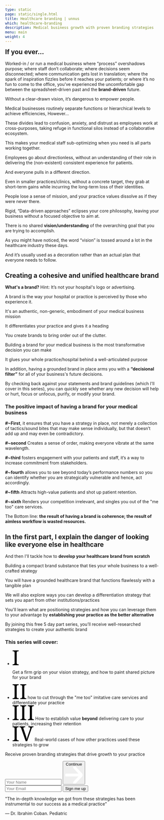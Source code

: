 ```yaml
---
type: static
page: static/single.html
title: Healthcare branding | unnus
which: healthcare-branding
description: Medical business growth with proven branding strategies  
menu: main
weight: 4
---
```

<section class="course-intro">
	<div class="container">
		<div class="course-intro-holder">
			<div class="text-content">
<h2 style="margin-top:0">If you ever...</h2>

<p>Worked-in / or run a medical business where “process” overshadows purpose; where staff don’t collaborate; where decisions seem disconnected; where communication gets lost in translation; where the spark of inspiration fizzles before it reaches your patients; or where it’s no fun to come to the office, you’ve experienced the uncomfortable gap between the spreadsheet-driven past and the <b>brand-driven</b> future.</p>

<p>Without a clear-drawn vision, it’s dangerous to empower people.</p>

<p>Medical businesses routinely separate functions or hierarchical levels to achieve efficiencies, However...</p>

<p>These divides lead to confusion, anxiety, and distrust as employees work at cross-purposes, taking refuge in functional silos instead of a collaborative ecosystem.</p>

<p>This makes your medical staff sub-optimizing when you need is all parts working together.</p>

<p>Employees go about directionless, without an understanding of their role in delivering the (non-existent) consistent experience for patients.</p>

<p>And everyone pulls in a different direction.</p>

<p>Even in smaller practices/clinics, without a concrete target, they grab at short-term gains while incurring the long-term loss of their identities.</p>


<p>People lose a sense of mission, and your practice values dissolve as if they were never there.</p>

<p>Rigid, “Data-driven approaches” eclipses your core philosophy, leaving your business without a focused objective to aim at.</p>

<p>There is no shared <b>vision/understanding</b> of the overarching goal that you are trying to accomplish.</p>

<p>As you might have noticed, the word “vision” is tossed around a lot in the healthcare industry these days.</p>

<p>And it’s usually used as a decoration rather than an actual plan that everyone needs to follow.</p>

<h2>Creating a cohesive and unified healthcare brand</h2>
<p><b>What's a brand?</b> Hint: It’s not your hospital's logo or advertising.</p>
<p>A brand is the way your hospital or practice is perceived by those who experience it.</p>
<p>It's an authentic, non-generic, embodiment of your medical business mission</p>
<p>It differentiates your practice and gives it a heading</p>
<p>You create brands to bring order out of the clutter.</p>
<p>Building a brand for your medical business is the most transformative decision you can make</p>
<p>It glues your whole practice/hospital behind a well-articulated purpose</p>
<p>In addition, having a grounded brand in place arms you with a <b>“decisional filter”</b> for all of your business's future decisions.</p>
<p>By checking back against your statements and brand guidelines (which I'll cover in this series), you can quickly see whether any new decision will help or hurt, focus or unfocus, purify, or modify your brand. </p>

<h3>The positive impact of having a brand for your medical business</h3>

<b>#~First</b>, it ensures that you have a strategy in place, not merely a collection of tactics/sound bites that may make sense individually, but that doesn’t add up and may even be contradictory. 

<b>#~second</b> Creates a sense of order, making everyone vibrate at the same wavelength.

<b>#~third</b> fosters engagement with your patients and staff, it’s a way to increase commitment from stakeholders. 

<b>#~fourth</b> allows you to see beyond today’s performance numbers so you can identify whether you are strategically vulnerable and hence, act accordingly. 

<b>#~fifth</b> Attracts high-value patients and shot up patient retention. 

<b>#~sixth</b> Renders your competition irrelevant, and singles you out of the "me too" care services. 

<p>The Bottom line: <b>the result of having a brand is coherence; the result of aimless workflow is wasted resources.</b></p>

<h2>In the first part, I explain the danger of looking like everyone else in healthcare</h2>
<p>And then I'll tackle how to <b>develop your healthcare brand from scratch</b></p>
<p>Building a compact brand substance that ties your whole business to a well-crafted strategy</p>
<p>You will have a grounded healthcare brand that functions flawlessly with a tangible plan</p>
<p>We will also explore ways you can develop a differentiation strategy that sets you apart from other institutions/practices</p>
<p>You'll learn what are positioning strategies and how you can leverage them to your advantage by <strong>establishing your practice as the better alternative</strong></p>				


<!-- <p>Lists of core values that practices/hospitals publish to help them define their cultures.</p>

<p>They appear to be selected from a short list of about 12 virtues.</p>
<p><b>Our culture is (choose four):</b></p>

<p>Innovative, data-driven, patient-focused, proactive, responsive, honest, trusted, quality-care, progressive, ethical, accountable, and optimistic.</p>

<p>While virutes like the above are admirable, to stand apart requires you to define what makes you unique, not by what makes you admirable.</p>

<p>Having culture in your medical business is critical</p>
<p>However, copy and pasting values won't </p>

 -->

<p>By joining this free 5 day part series, you’ll receive well-researched strategies to create your authentic brand</p>

<h3>This series will cover:</h3>
<ul class="course-check">
<li><svg width="21" height="49" viewBox="0 0 21 49" fill="none" xmlns="http://www.w3.org/2000/svg">
<path d="M0.589844 49V46.1445H1.45312C2.22786 46.1445 2.94727 46.0892 3.61133 45.9785C4.29753 45.8678 4.89518 45.6465 5.4043 45.3145C5.91341 44.9603 6.31185 44.4622 6.59961 43.8203C6.88737 43.1784 7.03125 42.3262 7.03125 41.2637V8.19336C7.03125 7.13086 6.88737 6.27865 6.59961 5.63672C6.31185 4.99479 5.91341 4.50781 5.4043 4.17578C4.89518 3.82161 4.29753 3.58919 3.61133 3.47852C2.94727 3.36784 2.22786 3.3125 1.45312 3.3125H0.589844V0.457031H20.3789V3.3125H19.4824C18.7298 3.3125 18.0104 3.36784 17.3242 3.47852C16.638 3.58919 16.0404 3.82161 15.5312 4.17578C15.0443 4.50781 14.6458 4.99479 14.3359 5.63672C14.0482 6.27865 13.9043 7.13086 13.9043 8.19336V41.2637C13.9043 42.3262 14.0482 43.1784 14.3359 43.8203C14.6458 44.4622 15.0443 44.9603 15.5312 45.3145C16.0404 45.6465 16.638 45.8678 17.3242 45.9785C18.0104 46.0892 18.7298 46.1445 19.4824 46.1445H20.3789V49H0.589844Z" fill="black"/>
</svg>

Get a firm grip on your vision strategy, and how to paint shared picture for your brand</li>
<li> 
<svg width="46" height="49" viewBox="0 0 46 49" fill="none" xmlns="http://www.w3.org/2000/svg">
<path d="M0.589844 49V46.1445H1.45312C2.22786 46.1445 2.94727 46.0892 3.61133 45.9785C4.29753 45.8678 4.89518 45.6465 5.4043 45.3145C5.91341 44.9603 6.31185 44.4622 6.59961 43.8203C6.88737 43.1784 7.03125 42.3262 7.03125 41.2637V8.19336C7.03125 7.13086 6.88737 6.27865 6.59961 5.63672C6.31185 4.99479 5.91341 4.50781 5.4043 4.17578C4.89518 3.82161 4.29753 3.58919 3.61133 3.47852C2.94727 3.36784 2.22786 3.3125 1.45312 3.3125H0.589844V0.457031H20.3789V3.3125H19.4824C18.7298 3.3125 18.0104 3.36784 17.3242 3.47852C16.638 3.58919 16.0404 3.82161 15.5312 4.17578C15.0443 4.50781 14.6458 4.99479 14.3359 5.63672C14.0482 6.27865 13.9043 7.13086 13.9043 8.19336V41.2637C13.9043 42.3262 14.0482 43.1784 14.3359 43.8203C14.6458 44.4622 15.0443 44.9603 15.5312 45.3145C16.0404 45.6465 16.638 45.8678 17.3242 45.9785C18.0104 46.0892 18.7298 46.1445 19.4824 46.1445H20.3789V49H0.589844ZM25.5586 49V46.1445H26.4219C27.1966 46.1445 27.916 46.0892 28.5801 45.9785C29.2663 45.8678 29.8639 45.6465 30.373 45.3145C30.8822 44.9603 31.2806 44.4622 31.5684 43.8203C31.8561 43.1784 32 42.3262 32 41.2637V8.19336C32 7.13086 31.8561 6.27865 31.5684 5.63672C31.2806 4.99479 30.8822 4.50781 30.373 4.17578C29.8639 3.82161 29.2663 3.58919 28.5801 3.47852C27.916 3.36784 27.1966 3.3125 26.4219 3.3125H25.5586V0.457031H45.3477V3.3125H44.4512C43.6986 3.3125 42.9792 3.36784 42.293 3.47852C41.6068 3.58919 41.0091 3.82161 40.5 4.17578C40.013 4.50781 39.6146 4.99479 39.3047 5.63672C39.0169 6.27865 38.873 7.13086 38.873 8.19336V41.2637C38.873 42.3262 39.0169 43.1784 39.3047 43.8203C39.6146 44.4622 40.013 44.9603 40.5 45.3145C41.0091 45.6465 41.6068 45.8678 42.293 45.9785C42.9792 46.0892 43.6986 46.1445 44.4512 46.1445H45.3477V49H25.5586Z" fill="black"/>
</svg>
how to cut through the "me too" imitative care services and differentiate your practice</li>
<li>
<svg width="71" height="49" viewBox="0 0 71 49" fill="none" xmlns="http://www.w3.org/2000/svg">
<path d="M0.589844 49V46.1445H1.45312C2.22786 46.1445 2.94727 46.0892 3.61133 45.9785C4.29753 45.8678 4.89518 45.6465 5.4043 45.3145C5.91341 44.9603 6.31185 44.4622 6.59961 43.8203C6.88737 43.1784 7.03125 42.3262 7.03125 41.2637V8.19336C7.03125 7.13086 6.88737 6.27865 6.59961 5.63672C6.31185 4.99479 5.91341 4.50781 5.4043 4.17578C4.89518 3.82161 4.29753 3.58919 3.61133 3.47852C2.94727 3.36784 2.22786 3.3125 1.45312 3.3125H0.589844V0.457031H20.3789V3.3125H19.4824C18.7298 3.3125 18.0104 3.36784 17.3242 3.47852C16.638 3.58919 16.0404 3.82161 15.5312 4.17578C15.0443 4.50781 14.6458 4.99479 14.3359 5.63672C14.0482 6.27865 13.9043 7.13086 13.9043 8.19336V41.2637C13.9043 42.3262 14.0482 43.1784 14.3359 43.8203C14.6458 44.4622 15.0443 44.9603 15.5312 45.3145C16.0404 45.6465 16.638 45.8678 17.3242 45.9785C18.0104 46.0892 18.7298 46.1445 19.4824 46.1445H20.3789V49H0.589844ZM25.5586 49V46.1445H26.4219C27.1966 46.1445 27.916 46.0892 28.5801 45.9785C29.2663 45.8678 29.8639 45.6465 30.373 45.3145C30.8822 44.9603 31.2806 44.4622 31.5684 43.8203C31.8561 43.1784 32 42.3262 32 41.2637V8.19336C32 7.13086 31.8561 6.27865 31.5684 5.63672C31.2806 4.99479 30.8822 4.50781 30.373 4.17578C29.8639 3.82161 29.2663 3.58919 28.5801 3.47852C27.916 3.36784 27.1966 3.3125 26.4219 3.3125H25.5586V0.457031H45.3477V3.3125H44.4512C43.6986 3.3125 42.9792 3.36784 42.293 3.47852C41.6068 3.58919 41.0091 3.82161 40.5 4.17578C40.013 4.50781 39.6146 4.99479 39.3047 5.63672C39.0169 6.27865 38.873 7.13086 38.873 8.19336V41.2637C38.873 42.3262 39.0169 43.1784 39.3047 43.8203C39.6146 44.4622 40.013 44.9603 40.5 45.3145C41.0091 45.6465 41.6068 45.8678 42.293 45.9785C42.9792 46.0892 43.6986 46.1445 44.4512 46.1445H45.3477V49H25.5586ZM50.5273 49V46.1445H51.3906C52.1654 46.1445 52.8848 46.0892 53.5488 45.9785C54.235 45.8678 54.8327 45.6465 55.3418 45.3145C55.8509 44.9603 56.2493 44.4622 56.5371 43.8203C56.8249 43.1784 56.9688 42.3262 56.9688 41.2637V8.19336C56.9688 7.13086 56.8249 6.27865 56.5371 5.63672C56.2493 4.99479 55.8509 4.50781 55.3418 4.17578C54.8327 3.82161 54.235 3.58919 53.5488 3.47852C52.8848 3.36784 52.1654 3.3125 51.3906 3.3125H50.5273V0.457031H70.3164V3.3125H69.4199C68.6673 3.3125 67.9479 3.36784 67.2617 3.47852C66.5755 3.58919 65.9779 3.82161 65.4688 4.17578C64.9818 4.50781 64.5833 4.99479 64.2734 5.63672C63.9857 6.27865 63.8418 7.13086 63.8418 8.19336V41.2637C63.8418 42.3262 63.9857 43.1784 64.2734 43.8203C64.5833 44.4622 64.9818 44.9603 65.4688 45.3145C65.9779 45.6465 66.5755 45.8678 67.2617 45.9785C67.9479 46.0892 68.6673 46.1445 69.4199 46.1445H70.3164V49H50.5273Z" fill="black"/>
</svg>
How to establish value <b>beyond</b> delivering care to your patients, increasing their retention</li>
<li>
<svg width="69" height="49" viewBox="0 0 69 49" fill="none" xmlns="http://www.w3.org/2000/svg">
<path d="M0.589844 49V46.1445H1.45312C2.22786 46.1445 2.94727 46.0892 3.61133 45.9785C4.29753 45.8678 4.89518 45.6465 5.4043 45.3145C5.91341 44.9603 6.31185 44.4622 6.59961 43.8203C6.88737 43.1784 7.03125 42.3262 7.03125 41.2637V8.19336C7.03125 7.13086 6.88737 6.27865 6.59961 5.63672C6.31185 4.99479 5.91341 4.50781 5.4043 4.17578C4.89518 3.82161 4.29753 3.58919 3.61133 3.47852C2.94727 3.36784 2.22786 3.3125 1.45312 3.3125H0.589844V0.457031H20.3789V3.3125H19.4824C18.7298 3.3125 18.0104 3.36784 17.3242 3.47852C16.638 3.58919 16.0404 3.82161 15.5312 4.17578C15.0443 4.50781 14.6458 4.99479 14.3359 5.63672C14.0482 6.27865 13.9043 7.13086 13.9043 8.19336V41.2637C13.9043 42.3262 14.0482 43.1784 14.3359 43.8203C14.6458 44.4622 15.0443 44.9603 15.5312 45.3145C16.0404 45.6465 16.638 45.8678 17.3242 45.9785C18.0104 46.0892 18.7298 46.1445 19.4824 46.1445H20.3789V49H0.589844ZM43.3555 49L28.6797 6.89844C28.4362 6.1901 28.1706 5.60352 27.8828 5.13867C27.5951 4.67383 27.263 4.30859 26.8867 4.04297C26.5104 3.77734 26.0788 3.58919 25.5918 3.47852C25.1048 3.36784 24.5293 3.3125 23.8652 3.3125H22.9688V0.457031H41.6621V3.3125H40.1016C38.7292 3.3125 37.6999 3.57812 37.0137 4.10938C36.3496 4.61849 36.0176 5.4375 36.0176 6.56641C36.0176 6.94271 36.0618 7.33008 36.1504 7.72852C36.2611 8.12695 36.4049 8.58073 36.582 9.08984L44.0527 31.1699C44.7389 33.1842 45.3255 35.1432 45.8125 37.0469C46.2995 38.9284 46.7311 40.6882 47.1074 42.3262C47.4616 40.6882 47.8822 38.9505 48.3691 37.1133C48.8561 35.276 49.4759 33.2949 50.2285 31.1699L57.7324 9.55469C57.9095 9.0013 58.0534 8.47005 58.1641 7.96094C58.2747 7.45182 58.3301 7.00911 58.3301 6.63281C58.3301 5.45964 57.9538 4.61849 57.2012 4.10938C56.4707 3.57812 55.3529 3.3125 53.8477 3.3125H52.2871V0.457031H68.8555V3.3125H67.5605C66.8965 3.3125 66.321 3.37891 65.834 3.51172C65.3691 3.64453 64.9375 3.91016 64.5391 4.30859C64.1628 4.6849 63.8086 5.21615 63.4766 5.90234C63.1445 6.58854 62.7904 7.48503 62.4141 8.5918L48.3359 49H43.3555Z" fill="black"/>
</svg>
Real-world cases of how other practices used these strategies to grow</li>
</ul>

</div>

<div class="form-content">

<form method="post" accept-charset="UTF-8" action="https://www.aweber.com/scripts/addlead.pl" class="fixed-form af-form-wrapper">
	<p class="light-headline">Receive proven branding strategies that drive growth to your practice</p>
<!-- multi step -->

<div class="form-container  initial-active-area">
<div class="steps-wrapper">
  <div class="question-submission af-body af-standards" id="af-body-812149649">
    <div class="submission first-step home-header-form">
 <input required="required" placeholder="Your Name" id="awf_field-108467594"  type="text" name="name" class="text input-s" value=""  onfocus=" if (this.value == '') { this.value = ''; }" onblur="if (this.value == '') { this.value='';} " tabindex="500" />
      <button class="first next btn-s btn-3">
      	Continue <svg viewBox="0 0 59 58" xmlns="http://www.w3.org/2000/svg" fill-rule="evenodd" clip-rule="evenodd" stroke-linecap="round" stroke-linejoin="round" stroke-miterlimit="1.5"><g fill="none" stroke="#fff" stroke-width="9.38"><path d="M2.688 28.863h50.054M31.231 2.688l24.576 26.175-24.576 26.175"/></g></svg>
      </button>
    </div>
    <div class="submission second-step">
  <input required="required" placeholder="Your Email" class="text tags input-s" id="awf_field-108467595" type="email" name="email" value="" tabindex="501" onfocus=" if (this.value == '') { this.value = ''; }" onblur="if (this.value == '') { this.value='';} " />
		<button class="second next btn-s">Sign me up</button>
    </div>
  </div>
</div>													
</div>
<!-- multi step -->

<div class="form-quote">
	<p>"The in-depth knowledge we got from these strategies has been instrumental to our success as a medical practice"</p>
	<div class="mini-avatar-testimonial">
			<div class="mini-avatar-image">
			</div>
	    <span>— Dr. Ibrahim Coban. Pediatric</span>
	  </div>
</div>
<div style="display: none;">
<input type="hidden" name="meta_web_form_id" value="812149649" />
<input type="hidden" name="meta_split_id" value="" />
<input type="hidden" name="listname" value="awlist5746932" />
<input type="hidden" name="redirect" value="https://www.unnus.com/acknowledgment" id="redirect_8446ff3eca1bc3243a231d877a368cc9" />

<input type="hidden" name="meta_adtracking" value="" />
<input type="hidden" name="meta_message" value="1" />
<input type="hidden" name="meta_required" value="name,email" />
<input type="hidden" name="meta_forward_vars" value="1" />
<input type="hidden" name="meta_tooltip" value="" />
</div>
</form>		

</div>				
</div>
</div>
</section>
<!-- 
<section class="course-content">
	<h2 class="reveal-text">What's inside the course?</h2>
	<div class="container">
		<div class="module-holder">
				<div class="row">
					<div class="lesson">
						<svg viewBox="0 0 210 192" xmlns="http://www.w3.org/2000/svg" fill-rule="evenodd" clip-rule="evenodd" stroke-linejoin="round" stroke-miterlimit="2"><path d="M206.005 140.597a3.062 3.062 0 003.062-3.063v-24.749a3.062 3.062 0 00-3.062-3.063h-3.581a3.063 3.063 0 000 6.125h.518v18.625h-39.249v-18.625h24.44a3.062 3.062 0 000-6.125h-1.752V96.284a3.062 3.062 0 00-3.062-3.062h-75.723v-11.2h31.587a3.062 3.062 0 003.062-3.062V60.81c0-10.786-8.775-19.562-19.562-19.562h-2.272c4.793-4.337 7.81-10.603 7.81-17.561C128.221 10.626 117.595 0 104.534 0 91.473 0 80.847 10.626 80.847 23.687c0 6.958 3.017 13.224 7.81 17.561h-2.272c-10.787 0-19.562 8.776-19.562 19.562v18.15a3.062 3.062 0 003.063 3.062h31.585v11.2H25.749a3.061 3.061 0 00-3.062 3.062v13.438h-1.752a3.063 3.063 0 000 6.125h24.44v18.625H6.125v-18.625h.519a3.062 3.062 0 000-6.125H3.063A3.063 3.063 0 000 112.785v24.749a3.063 3.063 0 003.063 3.063h19.624v20.272H3.063A3.063 3.063 0 000 163.932v24.749a3.062 3.062 0 003.063 3.062h45.373a3.061 3.061 0 003.062-3.062v-24.749a3.062 3.062 0 00-3.062-3.063H28.811v-20.272h19.626a3.063 3.063 0 003.062-3.063v-24.749a3.063 3.063 0 00-3.062-3.063H28.812V99.347h72.659v10.374H81.847a3.061 3.061 0 00-3.062 3.062v24.749a3.062 3.062 0 003.062 3.063h19.624v20.275H81.847a3.063 3.063 0 00-3.063 3.063v24.749a3.063 3.063 0 003.063 3.063h15.541a3.062 3.062 0 000-6.125H84.909v-18.625h39.249v18.625H111.68a3.062 3.062 0 100 6.125h15.541a3.062 3.062 0 003.062-3.063v-24.749a3.062 3.062 0 00-3.062-3.063h-19.625v-20.275h19.624a3.063 3.063 0 003.063-3.063v-24.749a3.062 3.062 0 00-3.063-3.062h-19.624V99.347h72.66v10.375h-19.625a3.063 3.063 0 00-3.063 3.063v24.749a3.063 3.063 0 003.063 3.063h19.625v20.272h-19.624a3.063 3.063 0 00-3.063 3.063v24.749a3.062 3.062 0 003.063 3.062h45.373a3.061 3.061 0 003.062-3.062v-24.749a3.062 3.062 0 00-3.062-3.063h-19.624v-20.272h19.624zM86.972 23.687c0-9.684 7.878-17.562 17.562-17.562 9.683 0 17.561 7.878 17.561 17.562 0 9.683-7.878 17.562-17.561 17.562-9.684 0-17.562-7.879-17.562-17.562zM72.947 60.811c0-7.409 6.028-13.437 13.437-13.437h36.299c7.409 0 13.437 6.028 13.437 13.437v15.087h-11.2V70.71a3.062 3.062 0 00-6.125 0v5.188H90.271V70.71a3.061 3.061 0 10-6.125 0v5.188H72.947V60.811zM45.373 185.618H6.125v-18.624h39.248v18.624zm78.785-51.148H84.91v-18.624h39.248v18.624zm78.784 51.148h-39.248v-18.624h39.248v18.624z" fill="#fff" fill-rule="nonzero"/></svg>						
						<h4>1. Internal Branding</h4>
						<p class="p-black">We'll explore what is internal branding and how to use it to develop solid values for your practice</p>
					</div>
					<div class="lesson">
						<svg viewBox="0 0 197 197" xmlns="http://www.w3.org/2000/svg" fill-rule="evenodd" clip-rule="evenodd" stroke-linejoin="round" stroke-miterlimit="2"><g fill="#fff" fill-rule="nonzero"><g stroke="#000"><path d="M1.566 158.405l8.615 11.486-9.001 21.001a3.243 3.243 0 002.983 4.526c.536 0 1.075-.132 1.563-.403L70.662 159.3a3.238 3.238 0 001.683-2.844 3.24 3.24 0 00-1.683-2.844L5.726 117.898a3.241 3.241 0 00-3.744.439 3.243 3.243 0 00-.802 3.684l9.001 21.001-8.615 11.486a3.25 3.25 0 000 3.897zm14.675 13.825l30.48-7.172-35.858 19.722 5.378-12.55zm30.48-24.375l-30.48-7.172-5.378-12.55 35.858 19.722zm-31.495-.738l39.693 9.339-39.693 9.34-7.004-9.34 7.004-9.339z" stroke-width="1.83"/><path d="M143.775.611c-27.549 0-50.095 21.572-51.784 48.702H83.43l-8.789-8.789-4.591 4.591 4.198 4.198H60.982c-18.799 0-34.091 15.294-34.091 34.091s15.292 34.091 34.091 34.091h35.993l8.789 8.789 4.592-4.591-4.198-4.198h61.967c9.845 0 17.858 8.011 17.858 17.857 0 9.847-8.013 17.858-17.858 17.858h-29.5l-8.789-8.79-4.591 4.592 4.198 4.198H78.839v6.493h50.604l-4.198 4.198 4.591 4.591 8.789-8.789h29.5c13.428 0 24.351-10.923 24.351-24.351 0-13.428-10.923-24.351-24.351-24.351h-61.967l4.198-4.197-4.592-4.592-8.789 8.789H60.982c-15.216 0-27.598-12.379-27.598-27.597 0-15.218 12.382-27.598 27.598-27.598h13.266l-4.198 4.198 4.591 4.591 8.789-8.789h8.561c1.689 27.13 24.235 48.702 51.784 48.702 28.643 0 51.948-23.305 51.948-51.948 0-28.644-23.305-51.949-51.948-51.949zm0 97.403c-23.969 0-43.615-18.659-45.291-42.208h9.74c1.648 18.175 16.953 32.468 35.551 32.468 19.693 0 35.714-16.021 35.714-35.714 0-19.694-16.021-35.715-35.714-35.715-18.598 0-33.903 14.293-35.551 32.468h-9.74c1.676-23.549 21.322-42.208 45.291-42.208 25.064 0 45.454 20.39 45.454 45.455 0 25.064-20.39 45.454-45.454 45.454zm-7.445-33.419l9.74-9.74a3.246 3.246 0 000-4.591l-9.74-9.74-4.591 4.591 4.198 4.198h-21.192c1.622-14.588 14.015-25.974 29.03-25.974 16.113 0 29.221 13.109 29.221 29.221 0 16.111-13.108 29.221-29.221 29.221-15.015 0-27.408-11.387-29.03-25.975h21.192l-4.198 4.198 4.591 4.591z" stroke-width="1.22"/></g><path d="M163.255 52.56c0-10.743-8.738-19.481-19.48-19.481v6.493c7.162 0 12.987 5.827 12.987 12.988s-5.825 12.987-12.987 12.987v6.493c10.742 0 19.48-8.738 19.48-19.48z"/></g></svg>						
						<h4>2. Positioning Strategies</h4>
						<p class="p-black">Explore untapped opportunities providers have yet to take advantage of by leveraging positioning strategies.</p>
					</div>
					<div class="lesson">
						<svg viewBox="0 0 242 252" xmlns="http://www.w3.org/2000/svg" fill-rule="evenodd" clip-rule="evenodd" stroke-linejoin="round" stroke-miterlimit="2"><path d="M54.378 159.245l-.019-.001h-6.17v-.994c8.815-4.821 14.808-14.182 14.808-24.918v-9.536c.02-.221.02-.444 0-.666v-4.608c0-15.649-12.731-28.381-28.381-28.381-15.637 0-28.359 12.711-28.38 28.342l-.002.039v4.417c-.05.349-.05.701 0 1.046v9.348l.002.039c.014 10.719 6.002 20.063 14.806 24.878v.994h-6.17c-7.484 0-13.573 6.089-13.573 13.574v14.809a3.702 3.702 0 003.702 3.702H64.23a3.702 3.702 0 003.702-3.702v-14.809c0-7.478-6.079-13.563-13.554-13.573zM34.615 97.544c8.655 0 16.101 5.269 19.302 12.766a3.698 3.698 0 00-3.466.016c-2.335 1.251-9.732 4.497-15.836 4.497-7.282 0-15.403-4.429-15.48-4.472a3.701 3.701 0 00-3.926.214c3.141-7.632 10.655-13.021 19.406-13.021zm-20.978 35.787l-.001-.019v-8.662l4.822-6.396c3.574 1.602 9.917 3.973 16.157 3.973 6.242 0 12.732-2.378 16.383-3.972l4.594 6.375v8.701c0 11.567-9.41 20.977-20.977 20.977s-20.978-9.409-20.978-20.977zm27.148 27.698v1.917a6.176 6.176 0 01-6.169 6.17 6.177 6.177 0 01-6.17-6.17v-1.917a28.33 28.33 0 006.17.684c2.118 0 4.182-.241 6.169-.684zm19.744 22.895H8.702v-11.107a6.176 6.176 0 016.17-6.169h6.687c1.615 5.69 6.855 9.872 13.057 9.872 6.201 0 11.44-4.181 13.056-9.872h6.677l.01.001a6.177 6.177 0 016.17 6.169v11.106zm175.22-21.566v-43.582c0-.04-.005-.079-.006-.118.001-.046.007-.091.007-.137a28.208 28.208 0 00-5.19-16.329 3.623 3.623 0 00-.423-.594c-5.178-6.949-13.456-11.458-22.769-11.458-15.649 0-28.381 12.731-28.381 28.381 0 .04.005.078.006.118-.001.045-.007.091-.007.137v14.559l.001.019v29.004c-3.012 2.491-4.936 6.256-4.936 10.462v14.809a3.703 3.703 0 003.702 3.702h59.23a3.702 3.702 0 003.702-3.702v-14.808c0-4.206-1.923-7.971-4.936-10.463zm-7.422-44.555l-11.676-5.079 9.248-4.021a20.84 20.84 0 012.428 9.1zm-20.959-20.259a20.877 20.877 0 0113.757 5.162l-34.716 15.097c.381-11.235 9.634-20.259 20.959-20.259zm-20.978 28.34h.001l20.979-9.123 20.975 9.123.001 7.45c0 11.568-9.41 20.978-20.978 20.978-11.567 0-20.977-9.41-20.977-20.978l-.001-.019v-7.431zm41.956 26.546v6.876h0c-.4-.036-.805-.058-1.215-.059l-.019-.001h-6.171v-.994a28.563 28.563 0 007.405-5.822zm-14.808 8.602v1.917a6.177 6.177 0 01-6.17 6.17 6.177 6.177 0 01-6.17-6.17v-1.918a28.34 28.34 0 006.171.684c2.119 0 4.181-.241 6.169-.683zm-19.744-2.78v.994h-6.169c-.416 0-.827.022-1.234.059v-6.875a28.57 28.57 0 007.403 5.822zm39.487 25.675h-51.826V172.82a6.177 6.177 0 016.17-6.17h6.686c1.615 5.691 6.855 9.873 13.057 9.873 6.2 0 11.44-4.181 13.055-9.872h6.688a6.177 6.177 0 016.17 6.17v11.106h0zm-80.188 29.615l-.019-.001h-11.106v-9.288c8.965-6.509 14.809-17.065 14.809-28.966v-22.212c0-21.092-17.161-38.252-38.253-38.252-21.076 0-38.226 17.135-38.251 38.205-.002.141.004.281.017.42l.014.095c.011.087.022.173.039.257.013.071.033.139.051.208.011.045.021.092.034.137.024.077.052.152.08.227l.04.109c.029.072.063.141.097.21.019.039.036.078.056.116.032.06.067.116.101.174.029.046.055.094.085.139.03.045.063.087.094.131.04.055.078.11.121.163.027.033.056.064.084.095.052.059.102.118.157.174.026.026.053.049.081.075.059.056.118.112.182.166.034.028.07.053.105.079.059.046.116.092.178.134.067.045.137.085.207.127.032.019.064.041.097.059.117.065.238.122.363.174.893.377 1.773.717 2.648 1.038v17.753c0 11.9 5.844 22.455 14.807 28.965v9.289H88.906l-.019.001c-10.198.01-18.49 8.309-18.49 18.509v14.806a3.702 3.702 0 003.702 3.702h93.781a3.702 3.702 0 003.702-3.702v-14.806c.001-10.201-8.292-18.5-18.489-18.51zm-34.569-91.315c14.502 0 26.692 10.061 29.973 23.568-.369-.24-.745-.466-1.136-.664-5.874-2.971-12.488-.423-20.147 2.529-10.355 3.989-23.13 8.902-39.43 2.933 1.269-15.853 14.566-28.366 30.74-28.366zm-25.913 53.06v-15.602c15.418 3.292 27.791-1.467 37.265-5.118 6.259-2.411 11.202-4.318 14.142-2.829 2.097 1.061 3.897 4.214 5.354 9.363v14.186c0 10.042-5.246 18.876-13.139 23.923l-.05.032a28.197 28.197 0 01-15.191 4.427c-15.65 0-28.381-12.733-28.381-28.382zm41.954 33.104v6.563l-5.903 2.951-3.968-2.645v-4.379a35.488 35.488 0 009.871-2.49zm-17.275 2.49v4.379l-3.968 2.645-5.905-2.951v-6.564a35.46 35.46 0 009.873 2.491zm46.892 32.274H77.803v-11.104c0-6.124 4.983-11.106 11.106-11.106l.01-.001h13.923l9.026 4.512h.002l.063.032c.055.027.111.047.167.072.069.03.137.063.208.089.091.034.182.06.275.085.046.013.092.03.139.041.125.03.251.052.378.069.016.002.033.007.05.009.145.017.291.027.436.027l.005-.001h.002c.02 0 .04-.003.06-.004.151-.002.3-.011.449-.032.082-.011.162-.034.243-.05.088-.019.177-.033.262-.058.079-.023.155-.055.232-.082.09-.033.179-.063.265-.102.067-.03.13-.066.195-.1.096-.051.191-.102.283-.16.02-.012.041-.021.061-.034l5.35-3.567 5.35 3.567c.02.013.04.022.06.034.093.06.19.111.288.162.063.034.126.069.189.098.089.04.181.071.273.104.074.027.149.058.225.08.088.025.178.04.268.059.079.016.158.039.238.049.149.021.298.03.45.033.02 0 .04.004.06.004h.006c.145 0 .291-.009.436-.027.018-.002.036-.007.053-.009a3.74 3.74 0 00.375-.069c.048-.011.095-.028.143-.042.091-.026.181-.05.271-.083.071-.027.139-.06.209-.09.056-.025.112-.044.166-.071l.063-.032h.002l9.024-4.512h13.924l.01.001c6.123 0 11.106 4.982 11.106 11.106v11.103zm-43.19-162.883a3.701 3.701 0 00-3.702 3.702v19.745a3.702 3.702 0 007.404 0V83.974a3.702 3.702 0 00-3.702-3.702zM83.974 25.975H34.615a3.703 3.703 0 00-3.702 3.702v49.362a3.703 3.703 0 007.404 0v-45.66h45.657a3.702 3.702 0 000-7.404zm123.394 0h-49.357a3.702 3.702 0 00-.001 7.404h45.656v45.66a3.702 3.702 0 007.404 0V29.677a3.701 3.701 0 00-3.702-3.702zM120.991 1.299c-14.289 0-25.913 11.624-25.913 25.912a25.876 25.876 0 009.873 20.342v16.183c0 .029.004.056.005.085a3.355 3.355 0 00.026.37 3.746 3.746 0 00.062.362c.013.058.03.116.045.174.016.058.033.117.052.175.019.056.04.112.061.168a3.111 3.111 0 00.147.33 3.382 3.382 0 00.177.313 3.328 3.328 0 00.335.449l.052.065 4.934 5.43c.018.02.038.036.057.056.051.053.104.105.158.156.04.037.08.075.121.11.052.045.107.087.163.13.045.034.09.07.137.102.056.039.114.074.172.109.048.03.095.061.144.087.065.036.133.068.201.1.043.021.085.044.13.063.091.039.185.072.279.104.023.007.044.017.066.024.351.111.725.171 1.112.171h14.809c.121 0 .242-.006.363-.018.053-.006.105-.015.157-.023.067-.009.133-.017.199-.03.06-.011.118-.028.177-.043.058-.014.115-.027.173-.044.058-.017.115-.039.173-.06.056-.02.112-.038.167-.061.055-.023.108-.049.161-.074.056-.026.111-.051.166-.079.052-.028.102-.06.152-.089.052-.032.106-.061.157-.095.053-.036.104-.075.155-.113.045-.034.091-.065.134-.101.062-.05.12-.104.178-.158.028-.026.057-.048.084-.075l.02-.02.002-.001 4.993-4.915.008-.01c.075-.074.145-.152.214-.233l.036-.039c.077-.093.149-.19.216-.29.03-.045.056-.092.083-.137.036-.058.072-.114.105-.174.026-.048.047-.098.071-.148.029-.059.06-.118.085-.18.019-.045.034-.092.051-.138.025-.067.051-.134.073-.203.012-.042.021-.084.032-.127.02-.075.041-.148.057-.224a3.3 3.3 0 00.051-.341c.005-.039.005-.08.008-.119.006-.087.013-.174.013-.261l.001-.015V47.49a25.89 25.89 0 009.792-20.279c0-14.288-11.624-25.912-25.912-25.912zm8.718 61.38l-2.829 2.785h-11.654l-2.87-3.159V58.06h17.353v4.619zm1.635-20.121a3.594 3.594 0 00-.297.223c-.048.04-.093.084-.139.127-.041.038-.085.074-.125.114-.053.054-.102.111-.152.168-.029.033-.059.065-.087.099-.047.058-.09.118-.134.177-.027.038-.056.075-.081.114-.037.055-.069.111-.103.168-.028.048-.058.096-.084.145-.026.049-.048.099-.072.148-.029.061-.058.12-.083.182-.017.043-.031.086-.047.129-.026.071-.052.141-.074.213-.012.041-.021.082-.032.124-.019.074-.039.147-.054.223-.011.054-.017.109-.025.163-.01.064-.022.126-.028.191a3.886 3.886 0 00-.018.374v5.016h-5.015V33.382h3.702a3.702 3.702 0 000-7.404h-14.809a3.702 3.702 0 000 7.404h3.702v17.274h-4.935v-4.975c0-.123-.006-.247-.019-.369-.006-.066-.019-.129-.029-.193-.008-.053-.013-.108-.025-.161a2.967 2.967 0 00-.061-.247c-.009-.033-.015-.068-.026-.101a3.443 3.443 0 00-.081-.229l-.04-.111c-.028-.066-.06-.13-.09-.194-.022-.044-.042-.091-.066-.135a3.312 3.312 0 00-.089-.151c-.033-.054-.063-.109-.098-.162-.027-.039-.056-.076-.084-.114-.043-.06-.084-.119-.132-.176-.028-.035-.06-.067-.09-.101a3.352 3.352 0 00-.151-.165c-.052-.053-.109-.102-.165-.151-.033-.031-.064-.062-.099-.091a3.82 3.82 0 00-.3-.223 18.496 18.496 0 01-8.229-15.395c.001-10.206 8.305-18.51 18.511-18.51s18.509 8.303 18.509 18.51a18.505 18.505 0 01-8.156 15.346z" fill="#fff" fill-rule="nonzero" stroke="#000" stroke-width="2.6"/></svg>						
						<h4>3. Brand Persona</h4>
						<p class="p-black">Visualize your healthcare brand </p>
					</div>
				</div>
				<div class="row">
					<div class="lesson">
						<svg viewBox="0 0 225 214" xmlns="http://www.w3.org/2000/svg" fill-rule="evenodd" clip-rule="evenodd" stroke-linejoin="round" stroke-miterlimit="2"><g fill="#fff" fill-rule="nonzero" stroke="#000" stroke-width="3.82"><path d="M61.051 135.004a4.32 4.32 0 001.58-5.898 4.319 4.319 0 10-1.58 5.898z"/><path d="M43.355 164.807l21.746 37.666c4.692 8.137 15.247 11.149 23.595 6.323 8.26-4.773 11.098-15.327 6.32-23.593l-12.954-22.44 11.218-6.477a4.32 4.32 0 001.581-5.899l-5.615-9.725c.669-.13 5.072-.994 82.706-16.223 9.597-.521 15.347-11.018 10.5-19.409l-14.351-24.855 9.171-13.89c.9-1.367.954-3.123.136-4.539l-8.636-14.958a4.327 4.327 0 00-3.999-2.151l-16.612.997L132.23 18.04c-2.308-3.998-6.442-6.418-11.056-6.476l-.166-.001c-4.459 0-8.508 2.219-10.906 5.972L53.695 89.392l-36.671 21.172c-14.423 8.324-19.419 26.827-11.063 41.289 7.634 13.224 23.729 18.426 37.394 12.954zm44.184 24.715c2.385 4.126.973 9.405-3.164 11.795-4.151 2.401-9.438.926-11.796-3.16l-21.589-37.4 14.957-8.636c24.987 43.285 21.19 36.708 21.592 37.401zm-9.795-34.24l-4.318-7.479 7.479-4.318 4.318 7.479-7.479 4.318zm84.884-101.865l5.967 10.336-5.321 8.059-10.286-17.817 9.64-.578zM117.324 22.27c1.159-1.896 2.998-2.092 3.743-2.071.737.008 2.574.237 3.682 2.157l50.224 86.992c1.636 2.832-.353 6.393-3.633 6.474-.589.013-.861.119-2.369.401l-53.126-92.018c1.115-1.434 1.258-1.572 1.479-1.935zm-7.225 9.255l49.914 86.456-75.331 14.775-22.906-39.673 48.323-61.558zM13.44 147.535a21.56 21.56 0 01-2.898-10.773c0-7.701 4.139-14.873 10.8-18.719l33.655-19.431 21.59 37.394-33.655 19.433c-10.311 5.951-23.54 2.405-29.492-7.904z"/><path d="M47.673 137.742a4.317 4.317 0 00-5.898-1.58l-7.479 4.318a4.324 4.324 0 01-5.898-1.581 4.32 4.32 0 00-7.479 4.318c3.554 6.157 11.481 8.327 17.695 4.741l7.479-4.318a4.317 4.317 0 001.58-5.898zM216.572 20.799l-24.061 13.389a4.319 4.319 0 004.2 7.546l24.059-13.389a4.317 4.317 0 10-4.198-7.546zM214.049 65.52l-16.683-4.469a4.318 4.318 0 10-2.235 8.34l16.685 4.47a4.317 4.317 0 102.233-8.341zM172.124 5.111l-4.475 16.685a4.319 4.319 0 008.343 2.236l4.473-16.684a4.319 4.319 0 00-8.341-2.237z"/></g></svg>						
						<h4>4. Commuinication Framework</h4>
						<p class="p-black">Lorem , porro, magnam repellendus eius delectus nesciunt ut est cumque cupiditate fugiat laudantium.</p>
					</div>
					<div class="lesson">
						<svg viewBox="0 0 227 227" xmlns="http://www.w3.org/2000/svg" fill-rule="evenodd" clip-rule="evenodd" stroke-linejoin="round" stroke-miterlimit="2"><path d="M185.406 111.258c-3.985-5.978-6.663-13.977-6.663-19.907 0-6.726-4.62-12.391-10.912-13.995v-7.727a3.637 3.637 0 00-3.637-3.637h-7.64c-1.689-8.29-9.038-14.549-17.82-14.549-11.12 0-19.421-3.328-22.207-8.901-1.233-2.465-5.275-2.465-6.507 0-2.787 5.573-11.088 8.901-22.207 8.901-8.782 0-16.131 6.259-17.82 14.549h-7.64a3.638 3.638 0 00-3.638 3.637v7.712c-6.262 1.582-10.911 7.263-10.911 14.01 0 5.93-2.679 13.929-6.663 19.907a3.631 3.631 0 000 4.035c3.985 5.977 6.663 13.976 6.663 19.906 0 6.726 4.619 12.391 10.911 13.995v7.727a3.637 3.637 0 003.638 3.637h7.64c1.689 8.29 9.038 14.549 17.82 14.549 12.618 0 19.326.375 22.009 8.425a3.638 3.638 0 006.902 0c2.683-8.05 9.391-8.425 22.009-8.425 8.782 0 16.131-6.259 17.82-14.549h7.641a3.637 3.637 0 003.637-3.637v-7.711c6.262-1.582 10.911-7.264 10.911-14.011 0-5.93 2.679-13.929 6.664-19.906a3.635 3.635 0 000-4.035zm-13.938 23.941c0 3.955-3.218 7.173-7.274 7.173a3.637 3.637 0 00-3.637 3.638v7.274h-7.275a3.637 3.637 0 00-3.637 3.637c0 6.017-4.894 10.912-10.911 10.912-9.679 0-19.623 0-25.461 6.999-5.837-6.999-15.781-6.999-25.46-6.999-6.017 0-10.911-4.895-10.911-10.912a3.637 3.637 0 00-3.637-3.637H65.99v-7.274c0-2.009-1.73-3.638-3.738-3.638-3.955 0-7.173-3.218-7.173-7.173 0-6.688-2.556-15.06-6.618-21.924 4.062-6.864 6.618-15.236 6.618-21.925 0-3.954 3.218-7.172 7.274-7.172a3.637 3.637 0 003.637-3.638v-7.274h7.275a3.638 3.638 0 003.637-3.637c0-6.017 4.894-10.912 10.911-10.912 11.28 0 20.22-2.996 25.46-8.375 5.241 5.379 14.181 8.375 25.461 8.375 6.017 0 10.911 4.895 10.911 10.912a3.638 3.638 0 003.637 3.637h7.275v7.274c0 2.009 1.73 3.638 3.738 3.638 3.955 0 7.173 3.218 7.173 7.172 0 6.689 2.556 15.061 6.618 21.925-4.062 6.864-6.618 15.236-6.618 21.924z" fill="#fff" fill-rule="nonzero" stroke="#000" stroke-width="1.99"/><path fill="#fff" stroke="#000" stroke-width="1.99" d="M109.636 22.345h7.274v10.912h-7.274zM216.175 5.216l-14.549 14.549 5.143 5.143 14.549-14.549-5.143-5.143zM207.84 109.638h14.549v7.274H207.84zM109.636 4.16h7.274v10.912h-7.274zM193.291 109.638h7.274v7.274h-7.274zM192.529 76.508l-6.72 2.785 2.785 6.72 6.72-2.785-2.785-6.72zM187.856 33.544l-10.287 10.287 5.144 5.144L193 38.688l-5.144-5.144zM172.423 48.991l-5.144 5.143 5.144 5.144 5.144-5.144-5.144-5.143zM143.32 31.242l-2.785 6.72 6.72 2.784 2.785-6.72-6.72-2.784zM222.766 63.979l-23.52 9.746 2.784 6.72 23.52-9.746-2.784-6.72zM155.845 1l-9.746 23.52 6.72 2.785 9.746-23.52L155.845 1zM10.368 5.226L5.224 10.37l14.549 14.549 5.144-5.144L10.368 5.226zM4.158 109.638h14.549v7.274H4.158zM25.981 109.638h7.274v7.274h-7.274zM34.025 76.501l-2.783 6.721 6.72 2.783 2.784-6.72-6.721-2.784zM38.703 33.547l-5.144 5.144 10.287 10.287 5.144-5.144-10.287-10.287zM54.121 48.977l-5.144 5.144 5.144 5.144 5.144-5.144-5.144-5.144zM83.233 31.232l-6.72 2.785 2.785 6.72 6.72-2.785-2.785-6.72zM3.777 63.984L.993 70.705l23.523 9.743 2.784-6.721-23.523-9.743zM70.703.993l-6.721 2.784L73.726 27.3l6.72-2.784L70.703.993zM109.636 193.293h7.274v10.912h-7.274zM206.768 201.629l-5.144 5.144 14.549 14.549 5.144-5.144-14.549-14.549zM109.636 211.479h7.274v10.912h-7.274zM188.594 140.519l-2.784 6.721 6.721 2.784 2.783-6.721-6.72-2.784zM182.712 177.571l-5.144 5.144 10.288 10.287 5.143-5.143-10.287-10.288zM172.409 167.271l-5.144 5.144 5.144 5.144 5.144-5.144-5.144-5.144zM147.253 185.811l-6.72 2.784 2.785 6.72 6.72-2.784-2.785-6.72zM202.031 146.126l-2.784 6.721 23.523 9.744 2.783-6.721-23.522-9.744zM152.832 199.267l-6.721 2.783 9.743 23.523 6.721-2.784-9.743-23.522zM19.79 201.63L5.241 216.179l5.144 5.144 14.549-14.549-5.144-5.144zM37.954 140.536l-6.72 2.784 2.785 6.72 6.72-2.784-2.785-6.72zM43.846 177.572l-10.287 10.287 5.143 5.144 10.288-10.287-5.144-5.144zM54.111 167.264l-5.144 5.144 5.144 5.143 5.143-5.143-5.143-5.144zM79.293 185.82l-2.784 6.72 6.72 2.785 2.784-6.72-6.72-2.785zM24.513 146.101l-23.52 9.746 2.785 6.72 23.52-9.746-2.785-6.72zM73.706 199.244l-9.746 23.52 6.72 2.784 9.747-23.52-6.721-2.784z"/><path d="M136.505 113.275L148.64 96.7a3.643 3.643 0 00.215-3.968 3.656 3.656 0 00-3.543-1.797l-20.424 2.222-8.286-18.795a3.634 3.634 0 00-3.329-2.17c-1.442 0-2.747.85-3.328 2.17l-8.286 18.795-20.424-2.222a3.672 3.672 0 00-3.543 1.797 3.643 3.643 0 00.215 3.968l12.135 16.575-12.135 16.575a3.643 3.643 0 00-.215 3.968 3.644 3.644 0 003.543 1.797l20.424-2.222 8.286 18.795a3.634 3.634 0 003.328 2.17c1.443 0 2.748-.85 3.329-2.17l8.286-18.795 20.424 2.222a3.63 3.63 0 003.543-1.797 3.643 3.643 0 00-.215-3.968l-12.135-16.575zm-13.478 12.599a3.649 3.649 0 00-3.721 2.149l-6.033 13.684-6.033-13.684a3.634 3.634 0 00-3.721-2.149l-14.87 1.618 8.836-12.067a3.64 3.64 0 000-4.298l-8.836-12.068 14.87 1.618c1.554.16 3.08-.7 3.721-2.149l6.033-13.684 6.034 13.684a3.66 3.66 0 003.72 2.149l14.871-1.618-8.836 12.068a3.64 3.64 0 000 4.298l8.836 12.067-14.871-1.618z" fill="#fff" fill-rule="nonzero" stroke="#000" stroke-width="1.99"/></svg>						
						<h4>5. External Branding</h4>
						<p class="p-black">Lorem , porro, magnam repellendus eius delectus nesciunt ut est cumque cupiditate fugiat laudantium.</p>
					</div>
					<div class="lesson">
						<svg viewBox="0 0 163 215" xmlns="http://www.w3.org/2000/svg" fill-rule="evenodd" clip-rule="evenodd" stroke-linejoin="round" stroke-miterlimit="2"><g fill="#fff" fill-rule="nonzero" stroke="#000" stroke-width="1.99"><path d="M84.367 173.85h-6.67a3.335 3.335 0 110-6.67h13.34v-6.67h-6.67v-6.67h-6.67v6.67c-5.525 0-10.005 4.48-10.005 10.005s4.48 10.005 10.005 10.005h6.67a3.335 3.335 0 010 6.67h-13.34v6.67h6.67v6.67h6.67v-6.67c5.525 0 10.005-4.48 10.005-10.005s-4.48-10.005-10.005-10.005zM93.395 82.83l-4.716-4.716-4.312 4.312V60.462h-6.67v21.964l-4.312-4.312-4.716 4.716 12.363 12.362L93.395 82.83z"/><path d="M81.032 140.501c-20.261 0-36.685 16.424-36.685 36.684 0 20.261 16.424 36.685 36.685 36.685 20.26 0 36.684-16.424 36.684-36.685-.024-20.251-16.434-36.66-36.684-36.684zm0 66.699c-16.577 0-30.015-13.438-30.015-30.015 0-16.577 13.438-30.014 30.015-30.014 16.577 0 30.014 13.437 30.014 30.014-.019 16.569-13.445 29.995-30.014 30.015zM92.888 6.543L89.185.993l-8.153 5.436L72.878.993l-3.703 5.55 11.857 7.904 11.856-7.904zM92.888 24.885l-3.703-5.55-8.153 5.436-8.154-5.436-3.703 5.55 11.857 7.904 11.856-7.904zM136.242 6.543l-3.703-5.55-8.153 5.436-8.153-5.436-3.703 5.55 11.856 7.904 11.856-7.904zM136.242 24.885l-3.703-5.55-8.153 5.436-8.153-5.436-3.703 5.55 11.856 7.904 11.856-7.904zM49.534 6.543L45.831.993l-8.154 5.436L29.524.993l-3.703 5.55 11.856 7.904 11.857-7.904zM49.534 24.885l-3.703-5.55-8.154 5.436-8.153-5.436-3.703 5.55 11.856 7.904 11.857-7.904zM64.357 134.767l33.35-8.337v-21.233l43.354-43.354V40.452H21.003v21.391l43.354 43.354v29.57zM27.673 59.081V47.122h106.718v11.959l-43.354 43.354v18.786l-20.01 5.002v-23.788L27.673 59.081zM154.401 133.831h6.67v80.039h-6.67zM141.061 147.171h6.67v66.699h-6.67zM.993 133.831h6.67v80.039H.993zM14.333 147.171h6.67v66.699h-6.67zM127.721 160.51h6.67v53.359h-6.67zM27.673 160.51h6.67v53.359h-6.67zM27.673 147.171h6.67v6.67h-6.67zM14.333 133.831h6.67v6.67h-6.67zM.993 120.491h6.67v6.67H.993zM127.721 147.171h6.67v6.67h-6.67zM141.061 133.831h6.67v6.67h-6.67zM154.401 120.491h6.67v6.67h-6.67z"/></g></svg>						
						<h4>6. Branding ROI</h4>
						<p class="p-black">Lorem , porro, magnam repellendus eius delectus nesciunt ut est cumque cupiditate fugiat laudantium.</p>
					</div>
				</div>
		</div>
	</div>
</section>
 -->